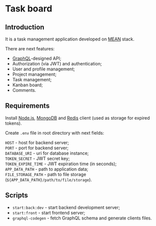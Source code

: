 # Task board

## Introduction

It is a task management application developed on [MEAN](<https://en.wikipedia.org/wiki/MEAN_(solution_stack)>) stack.

There are next features:

- [GraphQL](https://graphql.org)-designed API;
- Authorization (via JWT) and authentication;
- User and profile management;
- Project management;
- Task management;
- Kanban board;
- Comments.

## Requirements

Install [Node.js](https://nodejs.org/en/), [MongoDB](https://www.mongodb.com/) and [Redis](https://redis.io) client (used as storage for expired tokens).

Create `.env` file in root directory with next fields:

`HOST` - host for backend server;  
`PORT` - port for backend server;  
`DATABASE_URI` - uri for database instance;  
`TOKEN_SECRET` - JWT secret key;  
`TOKEN_EXPIRE_TIME` - JWT expiration time (in seconds);  
`APP_DATA_PATH` - path to application data;  
`FILE_STORAGE_PATH` - path to file storage (`${APP_DATA_PATH}/path/to/file/storage`).

## Scripts

- `start:back:dev` - start backend development server;
- `start:front` - start frontend server;
- `graphql-codegen` - fetch GraphQL schema and generate clients files.
